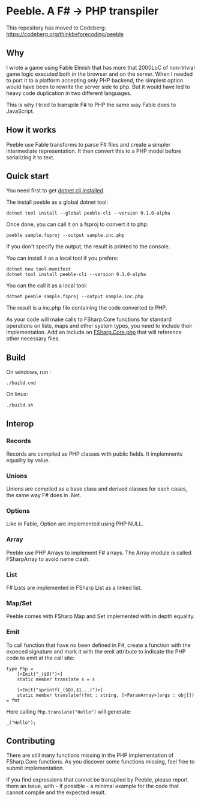 # Peeble. A F# -> PHP transpiler

This repository has moved to Codeberg: https://codeberg.org/thinkbeforecoding/peeble

## Why

I wrote a game using Fable Elmish that has more that 2000LoC of non-trivial game logic executed both in the browser and on the server. When I needed to port it to a platform accepting only PHP backend, the simplest option would have been to rewrite the server side to php. But it would have led to heavy code duplication in two different languages.

This is why I tried to transpile F# to PHP the same way Fable does to JavaScript.

## How it works

Peeble use Fable transforms to parse F# files and create a simpler intermediate representation. It then convert this to a PHP model before serializing it to text.


## Quick start

You need first to get [dotnet cli installed](https://dotnet.microsoft.com/download).

The install peeble as a global dotnet tool:

    dotnet tool install --global peeble-cli --version 0.1.0-alpha

Once done, you can call it on a fsproj to convert it to php:

    peeble sample.fsproj --output sample.inc.php

If you don't specify the output, the result is printed to the console.

You can install it as a local tool if you prefere:

    dotnet new tool-manifest
    dotnet tool install peeble-cli --version 0.1.0-alpha 

You can the call it as a local tool:

    dotnet peeble sample.fsproj --output sample.inc.php

The result is a inc.php file containing the code converted to PHP.

As your code will make calls to FSharp.Core functions for standard operations on lists, maps and other system types, you need to include their implementation. Add an include on [FSharp.Core.php](./tree/master/src/FSharp.Core) that will reference other necessary files.

## Build

On windows, run :

    ./build.cmd

On linux:

    ./build.sh

## Interop

### Records

Records are compiled as PHP classes with public fields. It implemnents equality by value.

### Unions

Unions are compiled as a base class and derived classes for each cases, the same way F# does in .Net.

### Options

Like in Fable, Option are implemented using PHP NULL.

### Array

Peeble use PHP Arrays to implement F# arrays. The Array module is called FSharpArray to avoid name clash.

### List

F# Lists are implemented in FSharp List as a linked list.

### Map/Set

Peeble comes with FSharp Map and Set implemented with in depth equality.

### Emit

To call function that have no been defined in F#, create a function with the expeced signature and mark it with the emit attribute to indicate the PHP code to emit at the call site:

    type Php =
        [<Emit("_($0)")>]
        static member translate s = s

        [<Emit("sprintf(_($0),$1...)")>]
        static member translatef(fmt : string, [<ParamArray>]args : obj[]) = fmt

Here calling `Php.translate("Hello")` will generate:

    _("Hello");

## Contributing

There are still many functions missing in the PHP implementation of FSharp.Core functions. As you discover some functions missing, feel free to submit implementation.

If you find expressions that cannot be transpiled by Peeble, please report them an issue, with - if possible - a minimal example for the code that cannot compile and the expected result.

